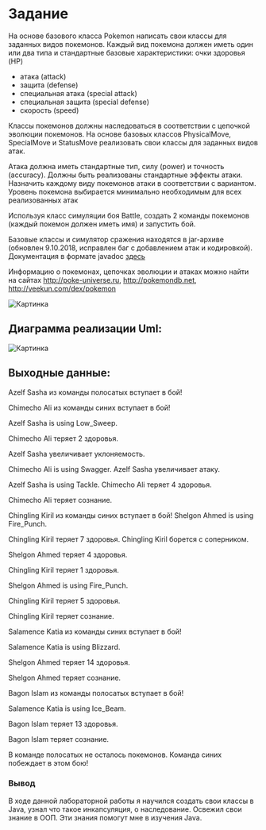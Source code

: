 # Задание
На основе базового класса Pokemon написать свои классы для заданных видов покемонов. Каждый вид покемона должен иметь один или два типа и стандартные базовые характеристики:
очки здоровья (HP)
* атака (attack)
* защита (defense)
* специальная атака (special attack)
* специальная защита (special defense)
* скорость (speed)

Классы покемонов должны наследоваться в соответствии с цепочкой эволюции покемонов. На основе базовых
классов PhysicalMove, SpecialMove и StatusMove реализовать свои классы для заданных видов атак.

Атака должна иметь стандартные тип, силу (power) и точность (accuracy). Должны быть реализованы стандартные эффекты атаки. Назначить каждому виду покемонов атаки в соответствии с вариантом. Уровень покемона выбирается минимально необходимым для всех реализованных атак

Используя класс симуляции боя Battle, создать 2 команды покемонов (каждый покемон должен иметь имя) и запустить бой.

Базовые классы и симулятор сражения находятся в jar-архиве (обновлен 9.10.2018, исправлен баг с добавлением атак и кодировкой). Документация в формате javadoc [здесь](https://se.ifmo.ru/~tony/doc/)

Информацию о покемонах, цепочках эволюции и атаках можно найти на
сайтах http://poke-universe.ru, http://pokemondb.net, http://veekun.com/dex/pokemon

<image src="images/pokemon.png" alt="Картинка">

 ## Диаграмма реализации Uml:
 <image src="images/uml.png" alt="Картинка">
  
## Выходные данные:
   
Azelf Sasha из команды полосатых вступает в бой! 
  
Chimecho Ali из команды синих вступает в бой! 
  
Azelf Sasha is using Low_Sweep.
  
Chimecho Ali теряет 2 здоровья.
  
Azelf Sasha увеличивает уклоняемость.
  
Chimecho Ali is using Swagger. Azelf Sasha увеличивает атаку.
  
Azelf Sasha is using Tackle. Chimecho Ali теряет 4 здоровья.
  
Chimecho Ali теряет сознание.
  
Chingling Kiril из команды синих вступает в бой! Shelgon Ahmed is using Fire_Punch.
  
Chingling Kiril теряет 7 здоровья.
Chingling Kiril борется с соперником. 
  
Shelgon Ahmed теряет 4 здоровья. 
  
Chingling Kiril теряет 1 здоровья.
  
Shelgon Ahmed is using Fire_Punch.
  
Chingling Kiril теряет 5 здоровья.
  
Chingling Kiril теряет сознание.
  
Salamence Katia из команды синих вступает в бой!
  
Salamence Katia is using Blizzard.
  
Shelgon Ahmed теряет 14 здоровья.
  
Shelgon Ahmed теряет сознание.
  
Bagon Islam из команды полосатых вступает в бой! 
  
Salamence Katia is using Ice_Beam.
  
Bagon Islam теряет 13 здоровья.
  
Bagon Islam теряет сознание.
  
В команде полосатых не осталось покемонов. Команда синих побеждает в этом бою!

### Вывод

В ходе данной лабораторной работы я научился создать свои классы в Java, узнал что такое инкапсуляция, о наследование. Освежил свои знание в ООП. Эти знания помогут мне в изучения Java.


